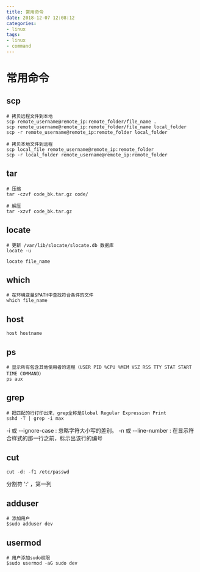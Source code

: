 ```yaml
---
title: 常用命令
date: 2018-12-07 12:08:12
categories:
- linux
tags:
- linux
- command
---
```


# 常用命令

## scp
``` shell
# 拷贝远程文件到本地
scp remote_username@remote_ip:remote_folder/file_name .
scp remote_username@remote_ip:remote_folder/file_name local_folder
scp -r remote_username@remote_ip:remote_folder local_folder

# 拷贝本地文件到远程
scp local_file remote_username@remote_ip:remote_folder
scp -r local_folder remote_username@remote_ip:remote_folder
```
<!--more-->

## tar
``` shell
# 压缩
tar -czvf code_bk.tar.gz code/

# 解压
tar -xzvf code_bk.tar.gz
```

## locate
``` shell
# 更新 /var/lib/slocate/slocate.db 数据库
locate -u

locate file_name
```

## which
``` shell
# 在环境变量$PATH中查找符合条件的文件
which file_name
```

## host
``` shell
host hostname
```

## ps
``` shell
# 显示所有包含其他使用者的进程（USER PID %CPU %MEM VSZ RSS TTY STAT START TIME COMMAND）
ps aux 
```


## grep
```shell
# 把匹配的行打印出来，grep全称是Global Regular Expression Print
sshd -T | grep -i max
```
-i 或 --ignore-case : 忽略字符大小写的差别。
-n 或 --line-number : 在显示符合样式的那一行之前，标示出该行的编号


## cut
```shell
cut -d: -f1 /etc/passwd
```
分割符 ':'   ，第一列


## adduser
```shell
# 添加用户
$sudo adduser dev           
```


## usermod
```shell
# 用户添加sudo权限
$sudo usermod -aG sudo dev 
```
